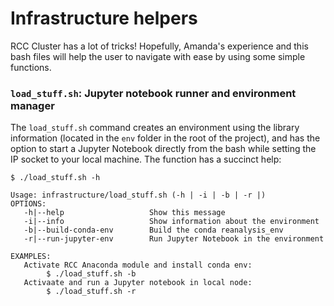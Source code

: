 # Infrastructure helpers

RCC Cluster has a lot of tricks! Hopefully, Amanda's experience and this bash
files will help the user to navigate with ease by using some simple functions.

### `load_stuff.sh`: Jupyter notebook runner and environment manager

The `load_stuff.sh` command creates an environment using the library information
(located in the `env` folder in the root of the project), and has the option to
start a Jupyter Notebook directly from the bash while setting the IP socket to
your local machine. The function has a succinct help: 

``` 
$ ./load_stuff.sh -h

Usage: infrastructure/load_stuff.sh (-h | -i | -b | -r |)
OPTIONS:
   -h|--help                   Show this message
   -i|--info                   Show information about the environment
   -b|--build-conda-env        Build the conda reanalysis_env
   -r|--run-jupyter-env        Run Jupyter Notebook in the environment

EXAMPLES:
   Activate RCC Anaconda module and install conda env:
        $ ./load_stuff.sh -b
   Activaate and run a Jupyter notebook in local node:
        $ ./load_stuff.sh -r
```


